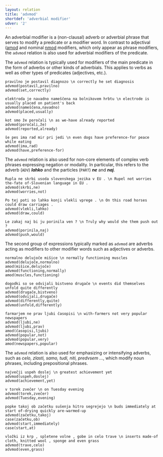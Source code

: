 ```yaml
---
layout: relation
title: 'advmod'
shortdef: 'adverbial modifier'
udver: '2'
---
```


An adverbial modifier is a (non-clausal) adverb or adverbial phrase that serves to modify a predicate or a modifier word. In contrast to adjectival ([amod]() and nominal [nmod]() modifiers, which only appear as phrase modifiers, the `advmod` relation is also used for adverbial modifiers of the predicate. 

The `advmod` relation is typically used for modifiers of the main predicate in the form of adverbs or other kinds of adverbials. This applies to verbs as well as other types of predicates (adjectives, etc.).

~~~ sdparse
pravilno je postavil diagnozo \n correctly he set diagnosis
advmod(postavil,pravilno)
advmod(set,correctly)
~~~
~~~ sdparse
elektroda je navadno nameščena na bolnikovem hrbtu \n electrode is usually placed on patient's back
advmod(nameščena,navadno)
advmod(placed,usually)
~~~
~~~ sdparse
kot smo že poročali \n as we-have already reported
advmod(poročali,že)
advmod(reported,already)
~~~
~~~ sdparse
še pes ima rad mir pri jedi \n even dogs have preference-for peace while eating
advmod(ima,rad)
advmod(have,preference-for)
~~~

The `advmod` relation is also used for non-core elements of complex verb phrases expressing negation or modality. In particular, this refers to the adverb (`ADV`) _**lahko**_ and the particles (`PART`) _**ne**_ and _**naj**_.


~~~ sdparse
Rupla ne skrbi usoda slovenskega jezika v EU . \n Rupel not worries the-fate of-Slovenian language in EU .
advmod(skrbi,ne)
advmod(worries,not)
~~~
~~~ sdparse
Po tej poti so lahko konji vlekli vprege . \n On this road horses could draw carriages . 
advmod(vlekli,lahko)
advmod(draw,could)
~~~
~~~ sdparse
Le zakaj naj bi ju porinila ven ? \n Truly why would she them push out ?
advmod(porinila,naj)
advmod(push,would)
~~~

The second group of expressions typically marked as `advmod` are adverbs acting as modifiers to other modifier words such as adjectives or adverbs. 

~~~ sdparse
normalno delujoče mišice \n normally functioning muscles
advmod(delujoče,normalno)
amod(mišice,delujoče)
advmod(functioning,normally)
amod(muscles,functioning)
~~~
~~~ sdparse
dogodki so se odvijali bistveno drugače \n events did themselves unfold quite differently
advmod(drugače,bistveno)
advmod(odvijali,drugače)
advmod(differently,quite)
advmod(unfold,differently)
~~~
~~~ sdparse
farmarjem ne prav ljubi časopisi \n with-farmers not very popular newspapers
advmod(ljubi,ne)
advmod(ljubi,prav)
amod(časopisi,ljubi)
advmod(popular,not)
advmod(popular,very)
amod(newspapers,popular)
~~~

The `advmod` relation is also used for emphasizing or intensifying adverbs, such as _celo, zlasti, samo, tudi, niti, predvsem ..._, which modify noun phrases, including prepositional phrases.


~~~ sdparse
največji uspeh doslej \n greatest achievement yet
advmod(uspeh,doslej)
advmod(achievement,yet)
~~~

~~~ sdparse
v torek zvečer \n on Tuesday evening
advmod(torek,zvečer)
advmod(Tuesday,evening)
~~~

~~~ sdparse
popke takoj ob začetku sušenja hitro segrejejo \n buds immediately at start of-drying quickly are-warmed-up
advmod(začetku,takoj)
case(začetku,ob)
advmod(start,immediately)
case(start,at)
~~~

~~~ sdparse
vložki iz krp , spletene volne , gobe in celo trave \n inserts made-of cloth, knitted wool , sponge and even grass
advmod(trave,celo)
advmod(even,grass)
~~~
<!-- Interlanguage links updated Po lis 14 15:35:05 CET 2022 -->
